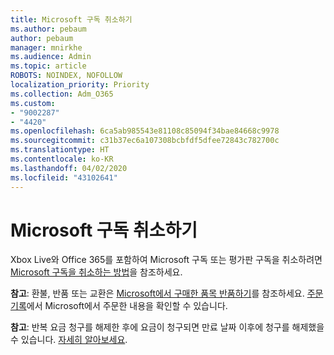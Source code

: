 ```yaml
---
title: Microsoft 구독 취소하기
ms.author: pebaum
author: pebaum
manager: mnirkhe
ms.audience: Admin
ms.topic: article
ROBOTS: NOINDEX, NOFOLLOW
localization_priority: Priority
ms.collection: Adm_O365
ms.custom:
- "9002287"
- "4420"
ms.openlocfilehash: 6ca5ab985543e81108c85094f34bae84668c9978
ms.sourcegitcommit: c31b37ec6a107308bcbfdf5dfee72843c782700c
ms.translationtype: HT
ms.contentlocale: ko-KR
ms.lasthandoff: 04/02/2020
ms.locfileid: "43102641"
---
```

# <a name="cancel-microsoft-subscription"></a>Microsoft 구독 취소하기

Xbox Live와 Office 365를 포함하여 Microsoft 구독 또는 평가판 구독을 취소하려면 [Microsoft 구독을 취소하는 방법](https://support.microsoft.com/help/4027815)을 참조하세요.

**참고**: 환불, 반품 또는 교환은 [Microsoft에서 구매한 품목 반품하기](https://support.microsoft.com/help/10558)를 참조하세요. [주문 기록](https://account.microsoft.com/billing/orders/)에서 Microsoft에서 주문한 내용을 확인할 수 있습니다. 

**참고**: 반복 요금 청구를 해제한 후에 요금이 청구되면 만료 날짜 이후에 청구를 해제했을 수 있습니다. [자세히 알아보세요](https://support.microsoft.com/help/10640). 

